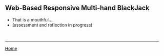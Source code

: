 ## Web-Based Responsive Multi-hand BlackJack
- That is a mouthful.... 
- (assessment and reflection in progress)

<br>

---

[Home](..)